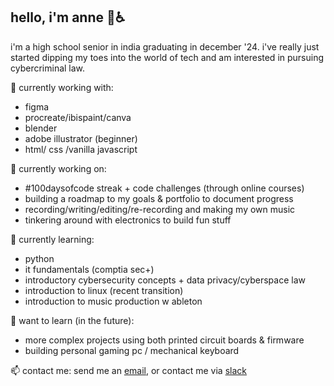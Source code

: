 ## hello, i'm anne 👋♿
<!-- ok so i've been asked to mention this so here's a disclaimer : i'm the special case of person who straight up <i>forgot*</i> to scrapbook sessions altogether who is now stuck with 300+ unbanked sessions with one day to go for scrapbooking. adhd be damned and executive disfunction is a HUGE bitch but i hope you'll bear w me as i sort through this mountain of sessions that helped me pick up a variety of new skills over the summer. <br>
<i>* because i was too anxious to ship the 'final' product because it felt too permanent and, in my mind, it could be improved</i>
![image](https://github.com/user-attachments/assets/078b17c8-71bf-471d-b5e2-2003e56746dc)

```
HI REVIEWER/HCB TEAM IM HOPING UR HAVING AN AWESOME DAY !!

im currently (as of 08/28) planning out a project with an rpi but i'm so sad because i'll only be able to get the pieces all
together after aracde ends. like i really like this silly little documentation process and in 10 years i can
look back at what all i built and the hours i put into something like it's some sort of career time capsule
(if that makes sense?). ok ykw im also so so upset that i'll only be able to finish my sprig + blot + onboard + bin
(+ potentially cider) after arcade is long over because SCHOOL. the interconnected yet independent nature of these events
is so cool (everyone say thank you zach). sorry for getting emotional on main tho, it will happen again :/
```
-->



i'm a high school senior in india graduating in december '24. i've really just started dipping my toes into the world of tech and am interested in pursuing cybercriminal law.

🔭 currently working with: 
- figma
- procreate/ibispaint/canva
- blender
- adobe illustrator (beginner)
- html/ css /vanilla javascript

🥐 currently working on:
<!-- - hack club #arcade [scrapbook](https://scrapbook.hackclub.com/anne) projects -->
- #100daysofcode streak + code challenges (through online courses)
- building a roadmap to my goals & portfolio to document progress
- recording/writing/editing/re-recording and making my own music
- tinkering around with electronics to build fun stuff
<!--
- building macropads and personalized large language models from scratch.
- developing games (sprig), making art through code (blot), building an app (cider)
-->
<!-- <div style="text-align: center;"><img src="images/60f7e540119bfb4735b4763d0c37001f.gif" width="140" /></div>-->

 🌱 currently learning:
- python
- it fundamentals (comptia sec+)
- introductory cybersecurity concepts + data privacy/cyberspace law
- introduction to linux (recent transition)
- introduction to music production w ableton
 <!--
- introductory electronics (pcbs & microcontrollers), micropython + arduino (bin + onboard)
-->
<!-- - tools for ongoing #ysws programs at hack club (sprig, onboard, blot) -->

👾 want to learn (in the future):
<!-- - introduction to electronics (w printed circuit boards @easyeda + kicad)
- working with microcontrollers -->
- more complex projects using both printed circuit boards & firmware
- building personal gaming pc / mechanical keyboard

<!--
💌 goals:
- get ipad + flipper zero as prizes through #arcade at hack club 🤞🧿

👯 hobbies and interests:
- learning foreign languages (i speak 4 and am learning more)
- watching classic films, murder mysteries and police procedurals
- listening to taylor swift and true crime podcasts (look @ my last.fm)
- jewelry design and jewelry making (beaded, hand-carved wax + sandcasting) -->

 📫 contact me:
send me an [email](mailto:arsoninstigator@proton.me), or contact me via [slack](https://hackclub.slack.com/team/U07BBK4KHUK)

<!--
**arsoninstigator/arsoninstigator** is a ✨ _special_ ✨ repository because its `README.md` (this file) appears on your GitHub profile.

Here are some ideas to get you started:

- 🔭 I’m currently working on ...
- 🌱 I’m currently learning ...
- 👯 I’m looking to collaborate on ...
- 🤔 I’m looking for help with ...
- 💬 Ask me about ...
- 📫 How to reach me: ...
- 😄 Pronouns: ...
- ⚡ Fun fact: ...
-->
